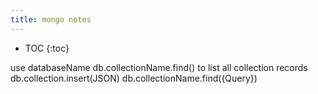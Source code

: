 ```yaml
---
title: mongo notes
---
```


* TOC
{:toc}

use databaseName
db.collectionName.find() 
	to list all collection records
db.collection.insert(JSON)
db.collectionName.find({Query}) 
